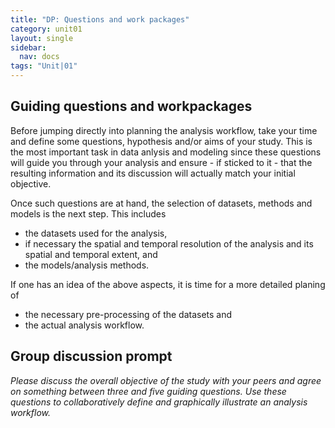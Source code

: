 ```yaml
---
title: "DP: Questions and work packages"
category: unit01
layout: single
sidebar:
  nav: docs
tags: "Unit|01"
---
```


## Guiding questions and workpackages
Before jumping directly into planning the analysis workflow, take your time and define some questions, hypothesis and/or aims of your study. This is the most important task in data anlysis and modeling since these questions will guide you through your analysis and ensure - if sticked to it - that the resulting information and its discussion will actually match your initial objective.

Once such questions are at hand, the selection of datasets, methods and models is the next step. This includes

* the datasets used for the analysis,
* if necessary the spatial and temporal resolution of the analysis and its spatial and temporal extent, and
* the models/analysis methods.

If one has an idea of the above aspects, it is time for a more detailed planing of

* the necessary pre-processing of the datasets and
* the actual analysis workflow.
 
## Group discussion prompt
*Please discuss the overall objective of the study with your peers and agree on something between three and five guiding questions. Use these questions to collaboratively define and graphically illustrate an analysis workflow.*

